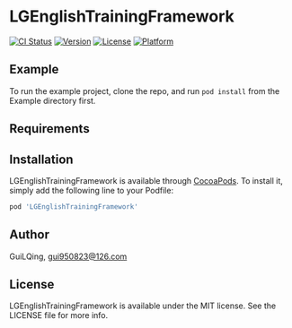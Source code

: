 # LGEnglishTrainingFramework

[![CI Status](https://img.shields.io/travis/GuiLQing/LGEnglishTrainingFramework.svg?style=flat)](https://travis-ci.org/GuiLQing/LGEnglishTrainingFramework)
[![Version](https://img.shields.io/cocoapods/v/LGEnglishTrainingFramework.svg?style=flat)](https://cocoapods.org/pods/LGEnglishTrainingFramework)
[![License](https://img.shields.io/cocoapods/l/LGEnglishTrainingFramework.svg?style=flat)](https://cocoapods.org/pods/LGEnglishTrainingFramework)
[![Platform](https://img.shields.io/cocoapods/p/LGEnglishTrainingFramework.svg?style=flat)](https://cocoapods.org/pods/LGEnglishTrainingFramework)

## Example

To run the example project, clone the repo, and run `pod install` from the Example directory first.

## Requirements

## Installation

LGEnglishTrainingFramework is available through [CocoaPods](https://cocoapods.org). To install
it, simply add the following line to your Podfile:

```ruby
pod 'LGEnglishTrainingFramework'
```

## Author

GuiLQing, gui950823@126.com

## License

LGEnglishTrainingFramework is available under the MIT license. See the LICENSE file for more info.
